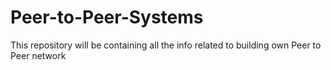 # Peer-to-Peer-Systems
This repository will be containing all the info related to building own Peer to Peer network
